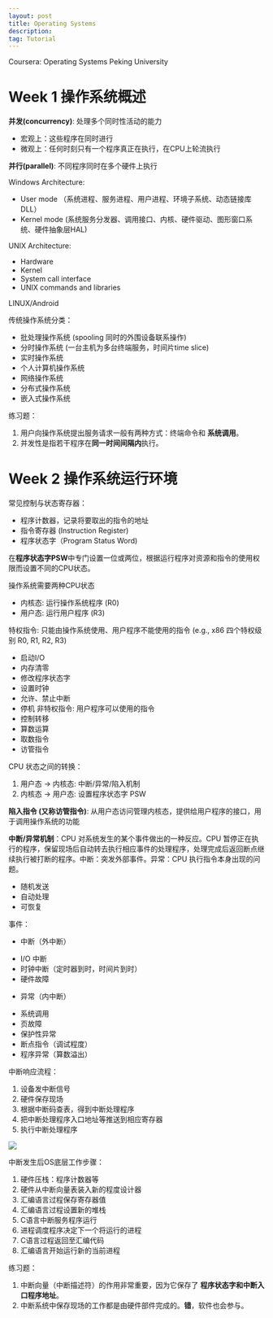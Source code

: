 ```yaml
---
layout: post
title: Operating Systems
description: 
tag: Tutorial
---
```


Coursera: Operating Systems Peking University

# Week 1 操作系统概述

**并发(concurrency)**: 处理多个同时性活动的能力
* 宏观上：这些程序在同时进行
* 微观上：任何时刻只有一个程序真正在执行，在CPU上轮流执行

**并行(parallel)**: 不同程序同时在多个硬件上执行

Windows Architecture:
* User mode （系统进程、服务进程、用户进程、环境子系统、动态链接库DLL）
* Kernel mode (系统服务分发器、调用接口、内核、硬件驱动、图形窗口系统、硬件抽象层HAL)

UNIX Architecture:
* Hardware
* Kernel
* System call interface
* UNIX commands and libraries

LINUX/Android

传统操作系统分类：
* 批处理操作系统 (spooling 同时的外围设备联系操作)
* 分时操作系统 (一台主机为多台终端服务，时间片time slice)
* 实时操作系统 
* 个人计算机操作系统
* 网络操作系统
* 分布式操作系统
* 嵌入式操作系统

练习题：
1. 用户向操作系统提出服务请求一般有两种方式：终端命令和 **系统调用**。
2. 并发性是指若干程序在**同一时间间隔内**执行。


# Week 2 操作系统运行环境

常见控制与状态寄存器：
* 程序计数器，记录将要取出的指令的地址
* 指令寄存器 (Instruction Register)
* 程序状态字（Program Status Word)

在**程序状态字PSW**中专门设置一位或两位，根据运行程序对资源和指令的使用权限而设置不同的CPU状态。

操作系统需要两种CPU状态
* 内核态: 运行操作系统程序 (R0)
* 用户态: 运行用户程序 (R3)

特权指令: 只能由操作系统使用、用户程序不能使用的指令 (e.g., x86 四个特权级别 R0, R1, R2, R3)
* 启动I/O
* 内存清零
* 修改程序状态字
* 设置时钟
* 允许、禁止中断
* 停机
非特权指令: 用户程序可以使用的指令
* 控制转移
* 算数运算
* 取数指令
* 访管指令

CPU 状态之间的转换：
1. 用户态 -> 内核态: 中断/异常/陷入机制
2. 内核态 -> 用户态: 设置程序状态字 PSW

**陷入指令 (又称访管指令)**: 从用户态访问管理内核态，提供给用户程序的接口，用于调用操作系统的功能

**中断/异常机制**：CPU 对系统发生的某个事件做出的一种反应。CPU 暂停正在执行的程序，保留现场后自动转去执行相应事件的处理程序，处理完成后返回断点继续执行被打断的程序。中断：突发外部事件。异常：CPU 执行指令本身出现的问题。
* 随机发送
* 自动处理
* 可恢复

事件：
* 中断（外中断）
- I/O 中断
- 时钟中断（定时器到时，时间片到时）
- 硬件故障
* 异常（内中断）
- 系统调用
- 页故障
- 保护性异常
- 断点指令（调试程度）
- 程序异常（算数溢出）

中断响应流程：
1. 设备发中断信号
2. 硬件保存现场
3. 根据中断码查表，得到中断处理程序
4. 把中断处理程序入口地址等推送到相应寄存器
5. 执行中断处理程序

![](https://mmbiz.qpic.cn/mmbiz_png/yVibDjicRT1VvTz98y3eafz4DibicG9NRXOaAgcmjP4HFE71S9U9hBzR7ibPrsRgwJEEM3jyPxBt9OPOR8piaGJNFmvA/0?wx_fmt=png)

中断发生后OS底层工作步骤：
1. 硬件压栈：程序计数器等
2. 硬件从中断向量表装入新的程度设计器
3. 汇编语言过程保存寄存器值
4. 汇编语言过程设置新的堆栈
5. C语言中断服务程序运行
6. 进程调度程序决定下一个将运行的进程
7. C语言过程返回至汇编代码
8. 汇编语言开始运行新的当前进程

练习题：
1. 中断向量（中断描述符）的作用非常重要，因为它保存了 **程序状态字和中断入口程序地址**。
2. 中断系统中保存现场的工作都是由硬件部件完成的。**错**，软件也会参与。

